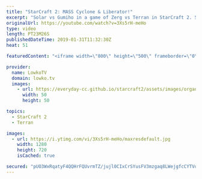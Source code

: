 ```yaml
---
title: "StarCraft 2: MASS Cyclone & Liberator!"
excerpt: "Solar vs Gumiho in a game of Zerg vs Terran in StarCraft 2. Subscribe for more videos: http://lowko.tv/youtube uThermal vs Solar: https://goo.gl/LDM2UE  In this game Gumiho decides to go for mass Cyclones, Hellions and a lot of Liberators. However, I already casted a game in the past where Solar dealt"
originalUrl: https://youtube.com/watch?v=3Xs5rH-meHo
type: video
length: PT23M26S
publishedDateTime: 2019-01-31T11:32:30Z
heat: 51

featuredContent: "<iframe width=\"800\" height=\"500\" frameborder=\"0\" src=\"https://www.youtube.com/embed/3Xs5rH-meHo\" allow=\"accelerometer; autoplay; encrypted-media; gyroscope; picture-in-picture\" allowfullscreen></iframe>"

provider:
  name: LowkoTV
  domain: lowko.tv
  images:
    - url: https://everyday-cc.github.io/starcraft2/assets/images/organizations/lowko.tv-50x50.jpg
      width: 50
      height: 50

topics:
  - StarCraft 2
  - Terran

images:
  - url: https://i.ytimg.com/vi/3Xs5rH-meHo/maxresdefault.jpg
    width: 1280
    height: 720
    isCached: true

secured: "pUO3WxRqatyF4QQHrFQUvrmTZ/jujl0CIxCrSYusFV3mzgaq8LWejgfcCYTVokT5zJKtT9yzbK2mY+IaM/S9DZM1zGI7YQVcdRnFKojnB3I2ixnaVLzPDYRBFUtRsTUMMTCOI9DwuQJw0UesZul+mglzevSoGUOc8siGjiKgZSxqqvQYLtnymysaY4YrCGTBQKRC0pkh5o48O7fPJqQGiplvXsznHLAiSu5J48uSJNGxBfRVt4tja7Y0yKyerMskXs8n79aBjCGorSL4M4y0KPOm41+mJdq3r3VgNarj7pS2eODn8SN9QpdRK32AM+qirYiCknzLuMuidLHm/ekU/ILj4OuSo4GmDpFt5lv54VahlVyBhrITrYDHycjwps5ILUhmQQFJzcwWyRJnav8hsQrOncDzQWrJolgzXXXK+9MidUwsZwgHszJrAXZUSimI;aHZd462mHVcO0YTf66hLPQ=="
---
```


